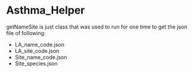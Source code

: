 # Asthma_Helper

getNameSite is just class that was used to run for one time to get the json file of following:
- LA_name_code.json
- LA_site_code.json
- Site_name_code.json
- Site_species.json
